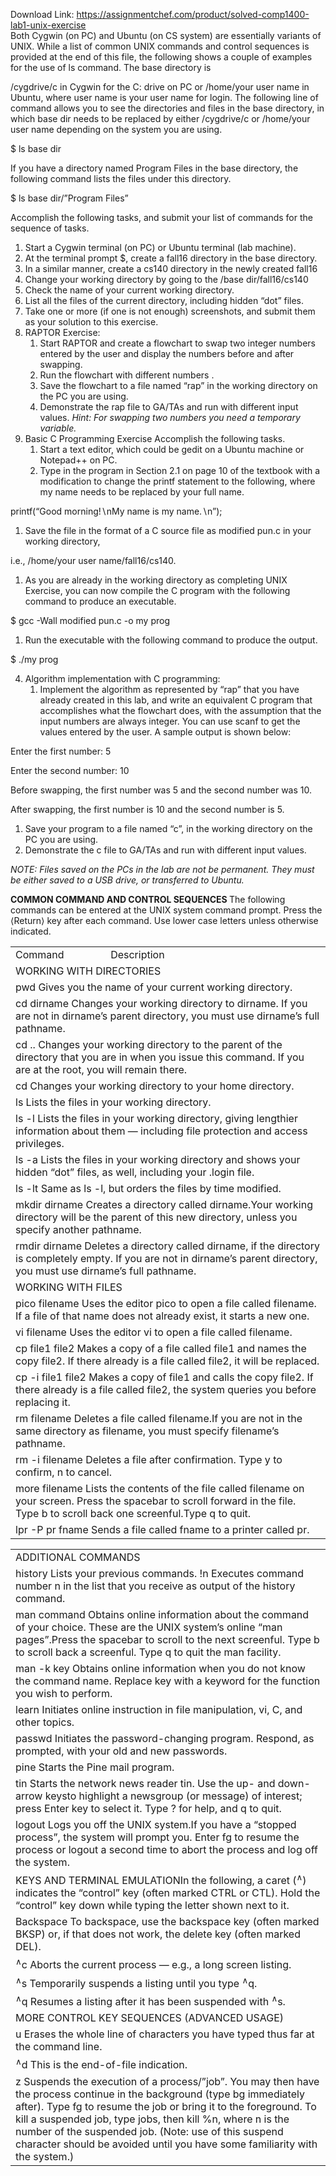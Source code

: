 Download Link: https://assignmentchef.com/product/solved-comp1400-lab1-unix-exercise
<br>
Both Cygwin (on PC) and Ubuntu (on CS system) are essentially variants of UNIX. While a list of common UNIX commands and control sequences is provided at the end of this file, the following shows a couple of examples for the use of ls command. The base directory is

/cygdrive/c in Cygwin for the C: drive on PC or /home/your user name in Ubuntu, where user name is your user name for login. The following line of command allows you to see the directories and files in the base directory, in which base dir needs to be replaced by either /cygdrive/c or /home/your user name depending on the system you are using.

$ ls base dir

If you have a directory named Program Files in the base directory, the following command lists the files under this directory.

$ ls base dir/”Program Files”

Accomplish the following tasks, and submit your list of commands for the sequence of tasks.

<ol>

 <li>Start a Cygwin terminal (on PC) or Ubuntu terminal (lab machine).</li>

 <li>At the terminal prompt $, create a fall16 directory in the base directory.</li>

 <li>In a similar manner, create a cs140 directory in the newly created fall16</li>

 <li>Change your working directory by going to the /base dir/fall16/cs140</li>

 <li>Check the name of your current working directory.</li>

 <li>List all the files of the current directory, including hidden “dot” files.</li>

 <li>Take one or more (if one is not enough) screenshots, and submit them as your solution to this exercise.</li>

 <li>RAPTOR Exercise:

  <ol>

   <li>Start RAPTOR and create a flowchart to swap two integer numbers entered by the user and display the numbers before and after swapping.</li>

   <li>Run the flowchart with different numbers .</li>

   <li>Save the flowchart to a file named “rap” in the working directory on the PC you are using.</li>

   <li>Demonstrate the rap file to GA/TAs and run with different input values. <em>Hint: For swapping two numbers you need a temporary variable.</em></li>

  </ol></li>

 <li>Basic C Programming Exercise Accomplish the following tasks.

  <ol>

   <li>Start a text editor, which could be gedit on a Ubuntu machine or Notepad++ on PC.</li>

   <li>Type in the program in Section 2.1 on page 10 of the textbook with a modification to change the printf statement to the following, where my name needs to be replaced by your full name.</li>

  </ol></li>

</ol>

printf(“Good morning!∖nMy name is my name.∖n”);

<ol>

 <li>Save the file in the format of a C source file as modified pun.c in your working directory,</li>

</ol>

i.e., /home/your user name/fall16/cs140.

<ol>

 <li>As you are already in the working directory as completing UNIX Exercise, you can now compile the C program with the following command to produce an executable.</li>

</ol>

$ gcc -Wall modified pun.c -o my prog

<ol>

 <li>Run the executable with the following command to produce the output.</li>

</ol>

$ ./my prog

<ol start="4">

 <li>Algorithm implementation with C programming:

  <ol>

   <li>Implement the algorithm as represented by “rap” that you have already created in this lab, and write an equivalent C program that accomplishes what the flowchart does, with the assumption that the input numbers are always integer. You can use scanf to get the values entered by the user. A sample output is shown below:</li>

  </ol></li>

</ol>

Enter the first number: 5

Enter the second number: 10

Before swapping, the first number was 5 and the second number was 10.

After swapping, the first number is 10 and the second number is 5.

<ol>

 <li>Save your program to a file named “c”, in the working directory on the PC you are using.</li>

 <li>Demonstrate the c file to GA/TAs and run with different input values.</li>

</ol>

<em>NOTE: Files saved on the PCs in the lab are not be permanent. They must be either saved to a USB drive, or transferred to Ubuntu.</em>

<strong>COMMON COMMAND AND CONTROL SEQUENCES </strong>The following commands can be entered at the UNIX system command prompt. Press the ⟨Return⟩ key after each command. Use lower case letters unless otherwise indicated.

<table width="0">

 <tbody>

  <tr>

   <td width="175">Command</td>

   <td width="501">Description</td>

  </tr>

  <tr>

   <td colspan="2" width="676">WORKING WITH DIRECTORIES</td>

  </tr>

  <tr>

   <td colspan="2" width="676">pwd                                    Gives you the name of your current working directory.</td>

  </tr>

  <tr>

   <td colspan="2" width="676">cd dirname Changes your working directory to dirname. If you are not in dirname’s parent directory, you must use dirname’s full pathname.</td>

  </tr>

  <tr>

   <td colspan="2" width="676">cd .. Changes your working directory to the parent of the directory that you are in when you issue this command. If you are at the root, you will remain there.</td>

  </tr>

  <tr>

   <td colspan="2" width="676">cd                                       Changes your working directory to your home directory.</td>

  </tr>

  <tr>

   <td colspan="2" width="676">ls                                         Lists the files in your working directory.</td>

  </tr>

  <tr>

   <td colspan="2" width="676">ls -l Lists the files in your working directory, giving lengthier information about them — including file protection and access privileges.</td>

  </tr>

  <tr>

   <td colspan="2" width="676">ls -a Lists the files in your working directory and shows your hidden “dot” files, as well, including your .login file.</td>

  </tr>

  <tr>

   <td colspan="2" width="676">ls -lt                                       Same as ls -l, but orders the files by time modified.</td>

  </tr>

  <tr>

   <td colspan="2" width="676">mkdir dirname                      Creates a directory called dirname.Your working directory will be the parent of this new directory, unless you specify another pathname.</td>

  </tr>

  <tr>

   <td colspan="2" width="676">rmdir dirname Deletes a directory called dirname, if the directory is completely empty. If you are not in dirname’s parent directory, you must use dirname’s full pathname.</td>

  </tr>

  <tr>

   <td colspan="2" width="676">WORKING WITH FILES</td>

  </tr>

  <tr>

   <td colspan="2" width="676">pico filename Uses the editor pico to open a file called filename. If a file of that name does not already exist, it starts a new one.</td>

  </tr>

  <tr>

   <td colspan="2" width="676">vi filename                             Uses the editor vi to open a file called filename.</td>

  </tr>

  <tr>

   <td colspan="2" width="676">cp file1 file2 Makes a copy of a file called file1 and names the copy file2. If there already is a file called file2, it will be replaced.</td>

  </tr>

  <tr>

   <td colspan="2" width="676">cp -i file1 file2                    Makes a copy of file1 and calls the copy file2. If there already is a file called file2, the system queries you before replacing it.</td>

  </tr>

  <tr>

   <td colspan="2" width="676">rm filename                           Deletes a file called filename.If you are not in the same directory as filename, you must specify filename’s pathname.</td>

  </tr>

  <tr>

   <td colspan="2" width="676">rm -i filename                       Deletes a file after confirmation. Type y to confirm, n to cancel.</td>

  </tr>

  <tr>

   <td colspan="2" width="676">more filename Lists the contents of the file called filename on your screen. Press the spacebar to scroll forward in the file. Type b to scroll back one screenful.Type q to quit.</td>

  </tr>

  <tr>

   <td colspan="2" width="676">lpr -P pr fname                      Sends a file called fname to a printer called pr.</td>

  </tr>

 </tbody>

</table>

<table width="0">

 <tbody>

  <tr>

   <td width="676">ADDITIONAL COMMANDS</td>

  </tr>

  <tr>

   <td width="676">history                                 Lists your previous commands. !n Executes command number n in the list that you receive as output of the history command.</td>

  </tr>

  <tr>

   <td width="676">man command Obtains online information about the command of your choice. These are the UNIX system’s online “man pages”.Press the spacebar to scroll to the next screenful. Type b to scroll back a screenful. Type q to quit the man facility.</td>

  </tr>

  <tr>

   <td width="676">man -k key Obtains online information when you do not know the command name. Replace key with a keyword for the function you wish to perform.</td>

  </tr>

  <tr>

   <td width="676">learn                                      Initiates online instruction in file manipulation, vi, C, and other topics.</td>

  </tr>

  <tr>

   <td width="676">passwd Initiates the password-changing program. Respond, as prompted, with your old and new passwords.</td>

  </tr>

  <tr>

   <td width="676">pine                                      Starts the Pine mail program.</td>

  </tr>

  <tr>

   <td width="676">tin                                        Starts the network news reader tin. Use the up- and down-arrow keysto highlight a newsgroup (or message) of interest; press Enter key to select it. Type ? for help, and q to quit.</td>

  </tr>

  <tr>

   <td width="676">logout                                  Logs you off the UNIX system.If you have a “stopped process”, the system will prompt you. Enter fg to resume the process or logout a second time to abort the process and log off the system.</td>

  </tr>

  <tr>

   <td width="676">KEYS AND TERMINAL EMULATIONIn the following, a caret (<sup>∧</sup>) indicates the “control” key (often marked CTRL or CTL). Hold the “control” key down while typing the letter shown next to it.</td>

  </tr>

  <tr>

   <td width="676">Backspace To backspace, use the backspace key (often marked BKSP) or, if that does not work, the delete key (often marked DEL).</td>

  </tr>

  <tr>

   <td width="676"><sup>∧</sup>c                                        Aborts the current process — e.g., a long screen listing.</td>

  </tr>

  <tr>

   <td width="676"><sup>∧</sup>s                                        Temporarily suspends a listing until you type <sup>∧</sup>q.</td>

  </tr>

  <tr>

   <td width="676"><sup>∧</sup>q                                        Resumes a listing after it has been suspended with <sup>∧</sup>s.</td>

  </tr>

  <tr>

   <td width="676">MORE CONTROL KEY SEQUENCES (ADVANCED USAGE)</td>

  </tr>

  <tr>

   <td width="676">u Erases the whole line of characters you have typed thus far at the command line.</td>

  </tr>

  <tr>

   <td width="676"><sup>∧</sup>d                                        This is the end-of-file indication.</td>

  </tr>

  <tr>

   <td width="676">z Suspends the execution of a process/”job”. You may then have the process continue in the background (type bg immediately after). Type fg to resume the job or bring it to the foreground. To kill a suspended job, type jobs, then kill %n, where n is the number of the suspended job. (Note: use of this suspend character should be avoided until you have some familiarity with the system.)</td>

  </tr>

 </tbody>

</table>